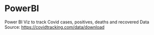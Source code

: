 # PowerBI
Power BI Viz to track Covid cases, positives, deaths and recovered
Data Source: https://covidtracking.com/data/download
